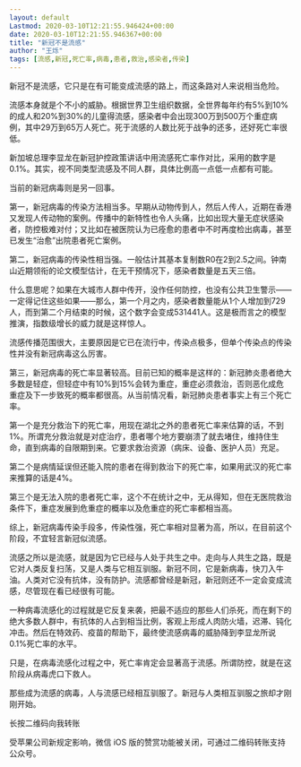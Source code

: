 ```yaml
---
layout: default
Lastmod: 2020-03-10T12:21:55.946424+00:00
date: 2020-03-10T12:21:55.946367+00:00
title: "新冠不是流感"
author: "王烁"
tags: [流感,新冠,死亡率,病毒,患者,救治,感染者,传染]
---
```


新冠不是流感，它只是在有可能变成流感的路上，而这条路对人来说相当危险。

流感本身就是个不小的威胁。根据世界卫生组织数据，全世界每年约有5%到10%的成人和20%到30%的儿童得流感，感染者中会出现300万到500万个重症病例，其中29万到65万人死亡。死于流感的人数比死于战争的还多，还好死亡率很低。

新加坡总理李显龙在新冠护控政策讲话中用流感死亡率作对比，采用的数字是0.1%。其实，视不同类型流感及不同人群，具体比例高一点低一点都有可能。

当前的新冠病毒则是另一回事。

第一，新冠病毒的传染方法相当多。早期从动物传到人，然后人传人，近期在香港又发现人传动物的案例。传播中的新特性也令人头痛，比如出现大量无症状感染者，防控极难对付；又比如在被医院认为已痊愈的患者中不时再度检出病毒，甚至已发生“治愈”出院患者死亡案例。

第二，新冠病毒的传染性相当强。一般估计其基本复制数R0在2到2.5之间。钟南山近期领衔的论文模型估计，在无干预情况下，感染者数量是五天三倍。

什么意思呢？如果在大城市人群中传开，没作任何防控，也没有公共卫生警示——一定得记住这些如果——那么，第一个月之内，感染者数量能从1个人增加到729人，而到第二个月结束的时候，这个数字会变成531441人。这是极而言之的模型推演，指数级增长的威力就是这样惊人。

流感传播范围很大，主要原因是它已在流行中，传染点极多，但单个传染点的传染性并没有新冠病毒这么厉害。

第三，新冠病毒的死亡率显著较高。目前已知的概率是这样的：新冠肺炎患者绝大多数是轻症，但轻症中有10%到15%会转为重症，重症必须救治，否则恶化成危重症及下一步致死的概率都很高。从当前情况看，新冠肺炎患者事实上有三个死亡率。

第一个是充分救治下的死亡率，用现在湖北之外的患者死亡率来估算的话，不到1%。所谓充分救治就是对症治疗，患者哪个地方要崩溃了就去堵住，维持住生命，直到病毒的自限期到来。它要求救治资源（病床、设备、医护人员）充足。

第二个是病情延误但还能入院的患者在得到救治下的死亡率，如果用武汉的死亡率来推算的话是4%。

第三个是无法入院的患者死亡率，这个不在统计之中，无从得知，但在无医院救治条件下，重症发展到危重症的概率以及危重症的死亡率都相当高。

综上，新冠病毒传染手段多，传染性强，死亡率相对显著为高，所以，在目前这个阶段，不宜轻言新冠似流感。

流感之所以是流感，就是因为它已经与人处于共生之中。走向与人共生之路，既是它对人类反复扫荡，又是人类与它相互驯服。新冠不同，它是新病毒，快刀入牛油。人类对它没有抗体，没有防护。流感都曾经是新冠，新冠则还不一定会变成流感，尽管现在看已经很有可能。

一种病毒流感化的过程就是它反复来袭，把最不适应的那些人们杀死，而在剩下的绝大多数人群中，有抗体的人占到相当比例，客观上形成人肉防火墙，迟滞、钝化冲击。然后在特效药、疫苗的帮助下，最终使流感病毒的威胁降到李显龙所说0.1%死亡率的水平。

只是，在病毒流感化过程之中，死亡率肯定会显著高于流感。所谓防控，就是在这阶段从病毒虎口下救人。

那些成为流感的病毒，人与流感已经相互驯服了。新冠与人类相互驯服之旅却才刚刚开始。

长按二维码向我转账

受苹果公司新规定影响，微信 iOS 版的赞赏功能被关闭，可通过二维码转账支持公众号。

